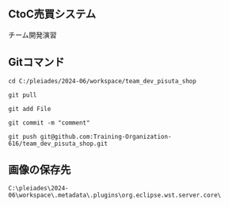 ## CtoC売買システム
チーム開発演習

## Gitコマンド
```git
cd C:/pleiades/2024-06/workspace/team_dev_pisuta_shop
```

```git
git pull
```

```git
git add File
```

```git
git commit -m "comment"
```

```git
git push git@github.com:Training-Organization-616/team_dev_pisuta_shop.git
```

## 画像の保存先
```
C:\pleiades\2024-06\workspace\.metadata\.plugins\org.eclipse.wst.server.core\
```
